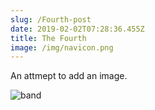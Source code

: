 ```yaml
---
slug: /Fourth-post
date: 2019-02-02T07:28:36.455Z
title: The Fourth
image: /img/navicon.png
---
```

An attmept to add an image.



![band](/img/navicon.png)
